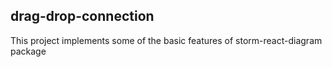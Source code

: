 ## drag-drop-connection
This project implements some of the basic features of storm-react-diagram package
